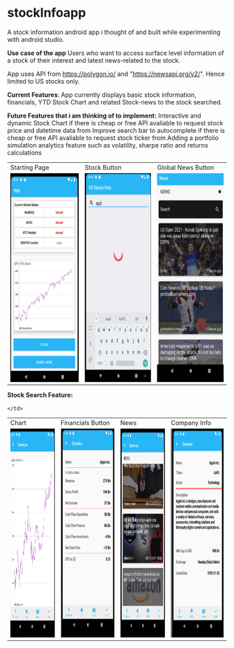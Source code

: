 # stockInfoapp
A stock information android app i thought of and built while experimenting with android studio.

**Use case of the app** 
Users who want to access surface level information of a stock of their interest and latest news-related to the stock.

App uses API from https://polygon.io/ and "https://newsapi.org/v2/". Hence limited to US stocks only.

**Current Features**:
App currently displays basic stock information, financials, YTD Stock Chart and related Stock-news to the stock searched.

**Future Features that i am thinking of to implement:**
Interactive and dynamic Stock Chart if there is cheap or free API avaliable to request stock price and datetime data from
Improve search bar to autocomplete if there is cheap or free API avaliable to request stock ticker from
Adding a portfolio simulation analytics feature such as volatility, sharpe ratio and returns calculations



<table>
  <tr>
    <td>Starting Page</td>
     <td>Stock Button</td>
     <td>Global News Button</td>
  </tr>
  <tr>
    <td><img src="https://github.com/CSjiade/stockInfoapp/blob/main/images/Home.png" width=270 height=480></td>
    <td><img src="https://github.com/CSjiade/stockInfoapp/blob/main/images/Search.png" width=270 height=480></td>
    <td><img src="https://github.com/CSjiade/stockInfoapp/blob/main/images/Global%20news.png" width=270 height=480></td>
  </tr>
 </table>

**Stock Search Feature:**
<table>
  <tr>
    <td>Chart</td>
     <td>Financials Button</td>
     <td> News </td>
     <td>Company Info</td>
    
    </td>
  </tr>
  <tr>
    <td><img src="https://github.com/CSjiade/stockInfoapp/blob/main/images/chart.png" width=270 height=480></td>
    <td><img src="https://github.com/CSjiade/stockInfoapp/blob/main/images/financial.png" width=270 height=480></td>
    <td><img src="https://github.com/CSjiade/stockInfoapp/blob/main/images/news.png" width=270 height=480></td>
  <td><img src="https://github.com/CSjiade/stockInfoapp/blob/main/images/info.png" width=270 height=480></td>
  </tr>
 </table>










